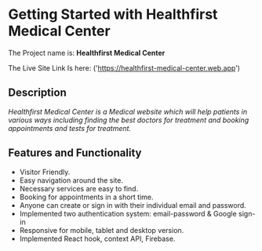 # Getting Started with Healthfirst Medical Center

The Project name is: **Healthfirst Medical Center**

The Live Site Link Is here: ('https://healthfirst-medical-center.web.app')

## Description

_Healthfirst Medical Center is a Medical website which will help patients in various ways including finding the best doctors for treatment and booking appointments and tests for treatment._

## Features and Functionality

- Visitor Friendly.
- Easy navigation around the site.
- Necessary services are easy to find.
- Booking for appointments in a short time.
- Anyone can create or sign in with their individual email and password.
- Implemented two authentication system: email-password & Google sign-in
- Responsive for mobile, tablet and desktop version.
- Implemented React hook, context API, Firebase.

